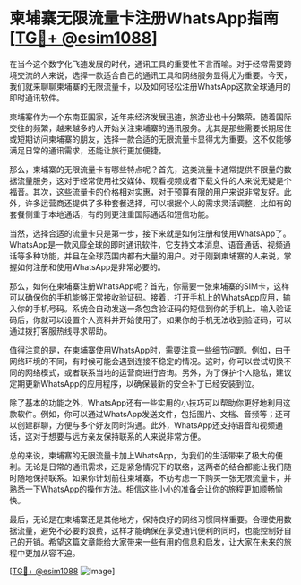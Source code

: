 # 柬埔寨无限流量卡注册WhatsApp指南[[TG💪+ @esim1088](https://t.me/s/esim1088)]

在当今这个数字化飞速发展的时代，通讯工具的重要性不言而喻。对于经常需要跨境交流的人来说，选择一款适合自己的通讯工具和网络服务显得尤为重要。今天，我们就来聊聊柬埔寨的无限流量卡，以及如何轻松注册WhatsApp这款全球通用的即时通讯软件。

柬埔寨作为一个东南亚国家，近年来经济发展迅速，旅游业也十分繁荣。随着国际交往的频繁，越来越多的人开始关注柬埔寨的通讯服务。尤其是那些需要长期居住或短期访问柬埔寨的朋友，选择一款合适的无限流量卡显得尤为重要。这不仅能够满足日常的通讯需求，还能让旅行更加便捷。

那么，柬埔寨的无限流量卡有哪些特点呢？首先，这类流量卡通常提供不限量的数据流量服务，这对于经常使用社交媒体、观看视频或者下载文件的人来说无疑是个福音。其次，这些流量卡的价格相对实惠，对于预算有限的用户来说非常友好。此外，许多运营商还提供了多种套餐选择，可以根据个人的需求灵活调整，比如有的套餐侧重于本地通话，有的则更注重国际通话和短信功能。

当然，选择合适的流量卡只是第一步，接下来就是如何注册和使用WhatsApp了。WhatsApp是一款风靡全球的即时通讯软件，它支持文本消息、语音通话、视频通话等多种功能，并且在全球范围内都有大量的用户。对于刚到柬埔寨的人来说，掌握如何注册和使用WhatsApp是非常必要的。

那么，如何在柬埔寨注册WhatsApp呢？首先，你需要一张柬埔寨的SIM卡，这样可以确保你的手机能够正常接收验证码。接着，打开手机上的WhatsApp应用，输入你的手机号码。系统会自动发送一条包含验证码的短信到你的手机上。输入验证码后，你就可以设置个人资料并开始使用了。如果你的手机无法收到验证码，可以通过拨打客服热线寻求帮助。

值得注意的是，在柬埔寨使用WhatsApp时，需要注意一些细节问题。例如，由于网络环境的不同，有时候可能会遇到连接不稳定的情况。这时，你可以尝试切换不同的网络模式，或者联系当地的运营商进行咨询。另外，为了保护个人隐私，建议定期更新WhatsApp的应用程序，以确保最新的安全补丁已经安装到位。

除了基本的功能之外，WhatsApp还有一些实用的小技巧可以帮助你更好地利用这款软件。例如，你可以通过WhatsApp发送文件，包括图片、文档、音频等；还可以创建群聊，方便与多个好友同时沟通。此外，WhatsApp还支持语音和视频通话，这对于想要与远方亲友保持联系的人来说非常方便。

总的来说，柬埔寨的无限流量卡加上WhatsApp，为我们的生活带来了极大的便利。无论是日常的通讯需求，还是紧急情况下的联络，这两者的结合都能让我们随时随地保持联系。如果你计划前往柬埔寨，不妨考虑一下购买一张无限流量卡，并熟悉一下WhatsApp的操作方法。相信这些小小的准备会让你的旅程更加顺畅愉快。

最后，无论是在柬埔寨还是其他地方，保持良好的网络习惯同样重要。合理使用数据流量，避免不必要的浪费，这样才能确保在享受通讯便利的同时，也能控制好自己的开销。希望这篇文章能给大家带来一些有用的信息和启发，让大家在未来的旅程中更加从容不迫。

[[TG💪+ @esim1088](https://t.me/s/esim1088) ![Image](https://i.postimg.cc/4NQfJmqS/Snipaste-2025-05-13-00-14-12.png)]
